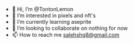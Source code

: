 - 👋 Hi, I’m @TontonLemon
- 👀 I’m interested in pixels and nft's
- 🌱 I’m currently learning aseprite
- 💞️ I’m looking to collaborate on nothing for now
- 📫 How to reach me salehshg8@gmail.com

<!---
TontonLemon/TontonLemon is a ✨ special ✨ repository because its `README.md` (this file) appears on your GitHub profile.
You can click the Preview link to take a look at your changes.
---
